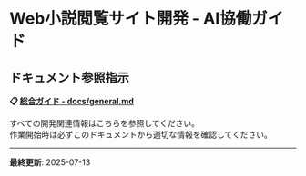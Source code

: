 # Web小説閲覧サイト開発 - AI協働ガイド

## ドキュメント参照指示

**📋 [総合ガイド - docs/general.md](./docs/general.md)**

すべての開発関連情報はこちらを参照してください。  
作業開始時は必ずこのドキュメントから適切な情報を確認してください。

---

**最終更新**: 2025-07-13